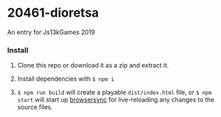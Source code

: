 # 20461-dioretsa
An entry for Js13kGames 2019

### Install
1. Clone this repo or download it as a zip and extract it.

2. Install dependencies with `$ npm i`

3. `$ npm run build` will create a playable `dist/index.html` file, or `$ npm start` will start up [browsersync](https://www.browsersync.io/) for live-reloading any changes to the source files.
